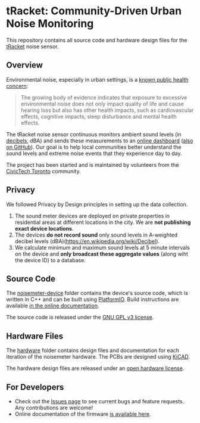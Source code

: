 # tRacket: Community-Driven Urban Noise Monitoring

This repository contains all source code and hardware design files for the [tRacket](https://tracket.info/) noise sensor.

## Overview

Environmental noise, especially in urban settings, is a [known public health concern](https://www.toronto.ca/wp-content/uploads/2017/11/8f98-tph-How-Loud-is-Too-Loud-Health-Impacts-Environmental-Noise.pdf):

> The growing body of evidence indicates that exposure to excessive environmental
noise does not only impact quality of life and cause hearing loss but also has other health impacts, such as cardiovascular effects, cognitive impacts, sleep disturbance and mental health effects.

The tRacket noise sensor continuous monitors ambient sound levels (in [decibels](https://en.wikipedia.org/wiki/Decibel), dBA) and sends these measurements to an [online dashboard](https://dashboard.tracket.info/locations) ([also on GitHub](https://github.com/CivicTechTO/tRacket-dashboard)). Our goal is to help local communities better understand the sound levels and extreme noise events that they experience day to day.

The project has been started and is maintained by volunteers from the [CivicTech Toronto](http://www.civictech.ca) community.

## Privacy

We followed Privacy by Design principles in setting up the data collection. 

1. The sound meter devices are deployed on private properties in residential areas at different locations in the city. We are **not publishing exact device locations**. 
2. The devices **do not record sound** only sound levels in A-weighted decibel levels (dBA)(https://en.wikipedia.org/wiki/Decibel). 
3. We calculate minimum and maximum sound levels at 5 minute intervals on the device and **only broadcast these aggregate values** (along wiht the device ID) to a database.

## Source Code

The [noisemeter-device](/noisemeter-device) folder contains the device's source code, which is written in C++ and can be built using [PlatformIO](https://platformio.org/). Build instructions are available [in the online documentation](https://civictechto.github.io/proj-noisemeter-device/md_noisemeter_device_BUILD.html).

The source code is released under the [GNU GPL v3 license](/noisemeter-device/LICENSE).

## Hardware Files

The [hardware](/hardware) folder contains design files and documentation for each iteration of the noisemeter hardware. The PCBs are designed using [KiCAD](https://www.kicad.org/).

The hardware design files are released under an [open hardware license](/hardware/pcb-rev2/LICENSE).

## For Developers

* Check out the [Issues page](https://github.com/CivicTechTO/proj-noisemeter-device/issues) to see current bugs and feature requests. Any contributions are welcome!
* Online documentation of the firmware [is available here](https://civictechto.github.io/proj-noisemeter-device/).

